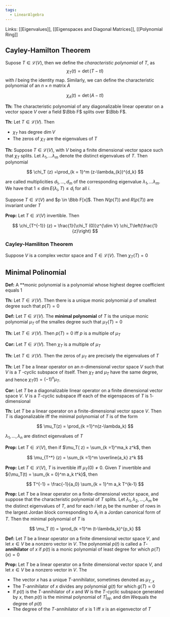 ```yaml
---
tags:
  - LinearAlgebra
---
```

Links: [[Eigenvalues]], [[Eigenspaces and Diagonal Matrices]], [[Polynomial Ring]]
## Cayley-Hamilton Theorem
Supose $T \in \mathcal L(V)$, then we define the _characteristic polynomial_ of $T$, as
$$ \chi_T(t ) = \det (T-tI) $$
with $I$ being the identity map. Similarly, we can define the characteristic polynomial of an $n \times n$ matrix $A$

$$ \chi_A (t) = \det (A-tI) $$

********Th:******** The characteristic polynomial of any diagonalizable linear operator on a vector space $V$ over a field $\Bbb F$ splits over $\Bbb F$.

********Th:******** Let $T \in \mathcal L(V)$. Then
- $\chi_T$ has degree $\dim V$
- The zeros of $\chi_T$ are the eigenvalues of $T$

**Th:** Suppose $T \in \mathcal L(V)$, with $V$ being a finite dimensional vector space such that $\chi_T$ splits. Let $\lambda_1,\dots \lambda_m$ denote the distinct eigenvalues of $T$. Then polynomial

$$ \chi_T (z) =\prod_{k = 1}^m (z-\lambda_{k})^{d_k} $$

are called multiplicities $d_1, \dots, d_m$ of the corresponding eigenvalue $\lambda_1, \dots \lambda_m$. We have that $1 \le \dim E(\lambda_i, T) \le d_i$ for all $i$.

Suppose $T \in \mathcal L(V)$ and $p \in \Bbb F[x]$. Then $N(p(T))$ and $R(p(T))$ are invariant under $T$

**Prop:** Let $T \in \mathcal L(V)$ invertible. Then

$$ \chi_{T^{-1}} (z) = \frac{1}{\chi_T (0)}z^{\dim V} \chi_T\left(\frac{1}{z}\right) $$

### Cayley-Hamiliton Theorem
Suppose $V$ is a complex vector space and $T \in \mathcal L(V)$. Then $\chi_T (T) = 0$

## Minimal Polinomial

**Def:** A **monic polynomial is a polynomial whose highest degree coefficient equals $1$

********Th:******** Let $T \in \mathcal L(V)$. Then there is a unique monic polynomial $p$ of smallest degree such that $p(T) = 0$

**Def:** Let $T \in \mathcal L(V)$. The **minimal polynomial** of $T$ is the unique monic polynomial $\mu_T$ of the smalles degree such that $\mu_T(T) = 0$

**************Th:************** Let $T \in \mathcal L(V)$. Then $p(T) = 0$ iff $p$ is a multiple of $\mu_T$

********Cor:******** Let $T \in \mathcal L(V)$. Then $\chi_T$ is a multiple of $\mu_T$

**Th:** Let $T \in \mathcal L(V)$. Then the zeros of $\mu _T$ are precisely the eigenvalues of $T$

********Th:******** Let $T$ be a linear operator on an $n$-dimensional vector space $V$ such that $V$ is a $T$ -cyclic subspace of itself. Then $\chi_T$ and $\mu_T$ have the same degree, and hence ${\chi_T(t) = ( - 1)^n\mu_T}$.

**Cor:** Let $T$ be a diagonalizable linear operator on a finite dimensional vector space $V$. $V$ is a $T$-cyclic subspace iff each of the eigenspaces of $T$ is $1$-dimensional

**Th:** Let $T$ be a linear operator on a finite-dimensional vector space $V$. Then $T$ is diagonalizable iff the minimal polynomial of $T$ is of the form

$$ \mu_T(z) = \prod_{k =1}^n(z-\lambda_k) $$

$\lambda_1, \dots, \lambda_n$ are distinct eigenvalues of $T$

**************Prop:************** Let $T \in \mathcal L(V)$, then if $\mu_T( z) = \sum_{k =1}^ma_k z^k$, then

$$ \mu_{T^*} (z) = \sum_{k =1}^m \overline{a_k} z^k $$

**Prop:** Let $T \in \mathcal L(V)$, $T$ is invertible iff $\mu_T(0) \ne 0$. Given $T$ invertible and ${\mu_T(t) = \sum_{k = 0}^m a_k t^k}$, then

$$ T^{-1} = \frac{-1}{a_0} \sum_{k = 1}^m a_k T^{k-1} $$

**Prop:** Let $T$ be a linear operator on a finite-dimensional vector space, and suppose that the characteristic polynomial of $T$ splits. Let $\lambda_1, \lambda_2, \dots, \lambda_m$ be the distinct eigenvalues of $T$, and for each $i$ let $p_i$ be the number of rows in the largest Jordan block corresponding to $A_i$ in a Jordan canonical form of $T$. Then the minimal polynomial of $T$ is

$$ \mu_T (t) = \prod_{k =1}^m (t-\lambda_k)^{p_k} $$

**Def:** Let $T$ be a linear operator on a finite dimensional vector space $V$, and let $x \in V$ be a nonzero vector in $V$. The polynomial $p(t)$ is called a $T$-********annihilator******** of $x$ if $p(t)$ is a monic polynomial of least degree for which $p(T)(x) = 0$

**Prop:** Let $T$ be a linear operator on a finite dimensional vector space $V$, and let $x \in V$ be a nonzero vector in $V$. The

- The vector $x$ has a unique $T$-annihilator, sometimes denoted as $\mu_{T, x}$
- The $T$-annihilator of $x$ divides any polynomial $g(t)$ for which $g(T) =0$
- If $p(t)$ is the $T$-annihilator of $x$ and $W$ is the $T$-cyclic subspace generated by $x$, then $p(t)$ is the minimal polynomial of $T|_W$, and $\dim W$equals the degree of $p(t)$
- The degree of the $T$-annihilator of $x$ is $1$ iff $x$ is an eigenvector of $T$